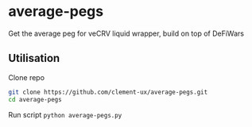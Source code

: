 # average-pegs
Get the average peg for veCRV liquid wrapper, build on top of DeFiWars

## Utilisation

Clone repo
```bash
git clone https://github.com/clement-ux/average-pegs.git
cd average-pegs
```

Run script
``` python average-pegs.py ```
